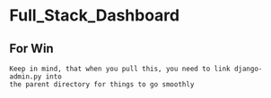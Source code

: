 # Full_Stack_Dashboard

## For Win
	Keep in mind, that when you pull this, you need to link django-admin.py into 
	the parent directory for things to go smoothly

